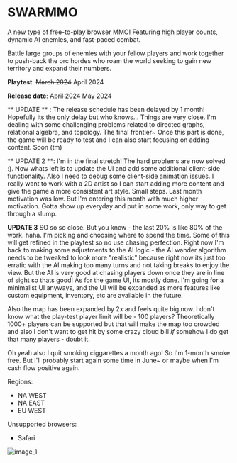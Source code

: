# SWARMMO

A new type of free-to-play browser MMO! Featuring high player counts, dynamic AI enemies, and fast-paced combat. 

Battle large groups of enemies with your fellow players and work together to push-back the orc hordes who roam the world seeking to gain new territory and expand their numbers. 






**Playtest**: ~~March 2024~~ April 2024

**Release date**: ~~April 2024~~ May 2024

** UPDATE ** : The release schedule has been delayed by 1 month! Hopefully its the only delay but who knows...
Things are very close. I'm dealing with some challenging problems related to directed graphs, relational algebra, and topology. The final frontier~
Once this part is done, the game will be ready to test and I can also start focusing on adding content. Soon (tm)

** UPDATE 2 **: I'm in the final stretch! The hard problems are now solved :). Now whats left is to update the UI and add some additional client-side functionality. Also I need to debug some client-side animation issues. I really want to work with a 2D artist so I can start adding more content and give the game a more consistent art style. Small steps.
Last month motivation was low. But I'm entering this month with much higher motivation. Gotta show up everyday and put in some work, only way to get through a slump. 

**UPDATE 3** SO so so close. But you know - the last 20% is like 80% of the work. haha. I'm picking and choosing where to spend the time. Some of this will get refined in the playtest so no use chasing perfection. Right now I'm back to making some adjustments to the AI logic - the AI wander algorithm needs to be tweaked to look more "realistic" because right now its just too erratic with the AI making too many turns and not taking breaks to enjoy the view. But the AI is very good at chasing players down once they are in line of sight so thats good! As for the game UI, its mostly done. I'm going for a minimalist UI anyways, and the UI will be expanded as more features like custom equipment, inventory, etc are available in the future. 

Also the map has been expanded by 2x  and feels quite big now. I don't know what the play-test player limit will be - 100 players? Theoretically 1000+ players can be supported but that will make the map too crowded and also I don't want to get hit by some crazy cloud bill *if* somehow I do get that many players - doubt it.  

Oh yeah also I quit smoking ciggarettes a month ago! So I'm 1-month smoke free. But I'll probably start again some time in June~ or maybe when I'm cash flow positive again. 

Regions:

- NA WEST
- NA EAST
- EU WEST


Unsupported browsers:
- Safari





![image_1](https://github.com/mikhmha/SWARMMO/assets/75456828/de69cda4-665a-4762-85eb-77221634d586)

